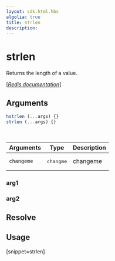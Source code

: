 ```yaml
---
layout: sdk.html.hbs
algolia: true
title: strlen
description:
---
```


# strlen


Returns the length of a value.

[[_Redis documentation_]](https://redis.io/commands/strlen)

## Arguments

```js
hstrlen (...args) {}
strlen (...args) {}

```

<br/>

| Arguments    | Type    | Description |
|--------------|---------|-------------|
| ``changeme`` | <pre>changme</pre> | changeme    |

### arg1

### arg2

## Resolve

## Usage

[snippet=strlen]
